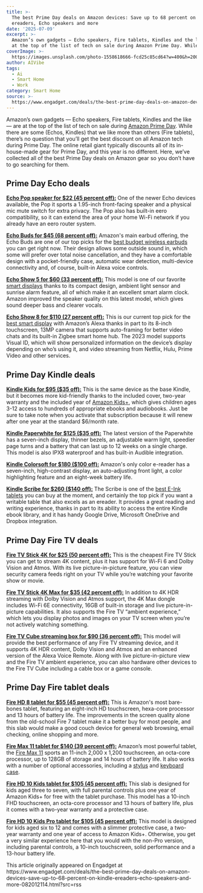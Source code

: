 ```yaml
---
title: >-
  The best Prime Day deals on Amazon devices: Save up to 68 percent on Kindle
  ereaders, Echo speakers and more
date: '2025-07-09'
excerpt: >-
  Amazon’s own gadgets — Echo speakers, Fire tablets, Kindles and the like — are
  at the top of the list of tech on sale during Amazon Prime Day. While t...
coverImage: >-
  https://images.unsplash.com/photo-1558618666-fcd25c85cd64?w=400&h=200&fit=crop&auto=format
author: AIVibe
tags:
  - Ai
  - Smart Home
  - Work
category: Smart Home
source: >-
  https://www.engadget.com/deals/the-best-prime-day-deals-on-amazon-devices-save-up-to-68-percent-on-kindle-ereaders-echo-speakers-and-more-082012114.html?src=rss
---
```

<p>Amazon’s own gadgets — Echo speakers, Fire tablets, Kindles and the like — are at the top of the list of tech on sale during <a data-i13n="cpos:1;pos:1" href="https://www.engadget.com/amazon-prime-day/">Amazon Prime Day</a>. While there are some (Echos, Kindles) that we like more than others (Fire tablets), there’s no question that you’ll get the best discount on all Amazon tech during Prime Day. The online retail giant typically discounts all of its in-house-made gear for Prime Day, and this year is no different. Here, we’ve collected all of the best Prime Day deals on Amazon gear so you don’t have to go searching for them.</p> 
<h2 id="jump-link-prime-day-echo-deals">Prime Day Echo deals</h2> 
<p>
 <core-commerce id="24ba4dd0a2504823afbff595f4d333ef" data-type="product-list" data-original-url="https://www.amazon.com/Amazon-Echo-Spot-2024-release-Smart-alarm-clock-with-vibrant-sound-Alexa-Black/dp/B0BFC7WQ6R?th=1"></core-commerce></p> 
<p><a data-i13n="elm:affiliate_link;sellerN:Amazon;elmt:;cpos:2;pos:1" href="https://shopping.yahoo.com/rdlw?merchantId=66ea567a-c987-4c2e-a2ff-02904efde6ea&amp;itemId=amazon_B09ZXJDSL5&amp;siteId=us-engadget&amp;pageId=1p-autolink&amp;contentUuid=3701263a-2e01-47ef-8a44-7c0103d90a18&amp;featureId=text-link&amp;merchantName=Amazon&amp;linkText=Echo+Pop+speaker+for+%2422+%2845+percent+off%29%3A&amp;custData=eyJzb3VyY2VOYW1lIjoiV2ViLURlc2t0b3AtVmVyaXpvbiIsImxhbmRpbmdVcmwiOiJodHRwczovL3d3dy5hbWF6b24uY29tL2RwL0IwOVpYSkRTTDU_dGFnPWdkZ3QwYy0yMCIsImNvbnRlbnRVdWlkIjoiMzcwMTI2M2EtMmUwMS00N2VmLThhNDQtN2MwMTAzZDkwYTE4Iiwib3JpZ2luYWxVcmwiOiJodHRwczovL3d3dy5hbWF6b24uY29tL2RwL0IwOVpYSkRTTDUiLCJkeW5hbWljQ2VudHJhbFRyYWNraW5nSWQiOnRydWUsInNpdGVJZCI6InVzLWVuZ2FkZ2V0IiwicGFnZUlkIjoiMXAtYXV0b2xpbmsiLCJmZWF0dXJlSWQiOiJ0ZXh0LWxpbmsifQ&amp;signature=AQAAAeNLKqfvQ32Yl9jDgoOexhsfpVEW2oSl4YYBJa-EcoT4&amp;gcReferrer=https%3A%2F%2Fwww.amazon.com%2Fdp%2FB09ZXJDSL5" class="rapid-with-clickid" data-original-link="https://www.amazon.com/dp/B09ZXJDSL5?th=1"><strong>Echo Pop speaker for $22 (45 percent off):</strong></a> One of the newer Echo devices available, the Pop it sports a 1.95-inch front-facing speaker and a physical mic mute switch for extra privacy. The Pop also has built-in eero compatibility, so it can extend the area of your home Wi-Fi network if you already have an eero router system.</p> <span id="end-legacy-contents"></span>
<p><a data-i13n="elm:affiliate_link;sellerN:Amazon;elmt:;cpos:3;pos:1" href="https://shopping.yahoo.com/rdlw?merchantId=66ea567a-c987-4c2e-a2ff-02904efde6ea&amp;itemId=amazon_B085WTWYS4&amp;siteId=us-engadget&amp;pageId=1p-autolink&amp;contentUuid=3701263a-2e01-47ef-8a44-7c0103d90a18&amp;featureId=text-link&amp;merchantName=Amazon&amp;linkText=Echo+Buds+for+%2445+%2868+percent+off%29%3A&amp;custData=eyJzb3VyY2VOYW1lIjoiV2ViLURlc2t0b3AtVmVyaXpvbiIsImxhbmRpbmdVcmwiOiJodHRwczovL3d3dy5hbWF6b24uY29tL0FsbC1uZXctRWNoby1CdWRzLVdpcmVsZXNzLUNoYXJnaW5nLUNhc2UvZHAvQjA4NVdUV1lTNC8_dGFnPWdkZ3QwYy0yMCIsImNvbnRlbnRVdWlkIjoiMzcwMTI2M2EtMmUwMS00N2VmLThhNDQtN2MwMTAzZDkwYTE4Iiwib3JpZ2luYWxVcmwiOiJodHRwczovL3d3dy5hbWF6b24uY29tL0FsbC1uZXctRWNoby1CdWRzLVdpcmVsZXNzLUNoYXJnaW5nLUNhc2UvZHAvQjA4NVdUV1lTNC8iLCJkeW5hbWljQ2VudHJhbFRyYWNraW5nSWQiOnRydWUsInNpdGVJZCI6InVzLWVuZ2FkZ2V0IiwicGFnZUlkIjoiMXAtYXV0b2xpbmsiLCJmZWF0dXJlSWQiOiJ0ZXh0LWxpbmsifQ&amp;signature=AQAAASzAoSOdMS26-rcdJ5WIkW8T83yHVNI4KPr32OhtP9zl&amp;gcReferrer=https%3A%2F%2Fwww.amazon.com%2FAll-new-Echo-Buds-Wireless-Charging-Case%2Fdp%2FB085WTWYS4%2F" class="rapid-with-clickid" data-original-link="https://www.amazon.com/All-new-Echo-Buds-Wireless-Charging-Case/dp/B085WTWYS4/"><strong>Echo Buds for $45 (68 percent off):</strong></a> Amazon's main earbud offering, the Echo Buds are one of our top picks for the <a data-i13n="cpos:4;pos:1" href="https://www.engadget.com/best-budget-wireless-earbuds-130028735.html">best budget wireless earbuds</a> you can get right now. Their design allows some outside sound in, which some will prefer over total noise cancellation, and they have a comfortable design with a pocket-friendly case, automatic wear detection, multi-device connectivity and, of course, built-in Alexa voice controls.</p> 
<p><a data-i13n="elm:affiliate_link;sellerN:Amazon;elmt:;cpos:5;pos:1" href="https://shopping.yahoo.com/rdlw?merchantId=66ea567a-c987-4c2e-a2ff-02904efde6ea&amp;itemId=amazon_B09B2SBHQK&amp;siteId=us-engadget&amp;pageId=1p-autolink&amp;contentUuid=3701263a-2e01-47ef-8a44-7c0103d90a18&amp;featureId=text-link&amp;merchantName=Amazon&amp;linkText=Echo+Show+5+for+%2460+%2833+percent+off%29%3A&amp;custData=eyJzb3VyY2VOYW1lIjoiV2ViLURlc2t0b3AtVmVyaXpvbiIsImxhbmRpbmdVcmwiOiJodHRwczovL3d3dy5hbWF6b24uY29tL2RwL0IwOUIyU0JIUUs_dGFnPWdkZ3QwYy0yMCIsImNvbnRlbnRVdWlkIjoiMzcwMTI2M2EtMmUwMS00N2VmLThhNDQtN2MwMTAzZDkwYTE4Iiwib3JpZ2luYWxVcmwiOiJodHRwczovL3d3dy5hbWF6b24uY29tL2RwL0IwOUIyU0JIUUsiLCJkeW5hbWljQ2VudHJhbFRyYWNraW5nSWQiOnRydWUsInNpdGVJZCI6InVzLWVuZ2FkZ2V0IiwicGFnZUlkIjoiMXAtYXV0b2xpbmsiLCJmZWF0dXJlSWQiOiJ0ZXh0LWxpbmsifQ&amp;signature=AQAAAXNc4qYBjoQ3BSw8d9PohOkZOIP3R_NAJCxrTG9r-QiM&amp;gcReferrer=https%3A%2F%2Fwww.amazon.com%2Fdp%2FB09B2SBHQK" class="rapid-with-clickid" data-original-link="https://www.amazon.com/dp/B09B2SBHQK?th=1"><strong>Echo Show 5 for $60 (33 percent off):</strong></a> This model is one of our favorite <a data-i13n="cpos:6;pos:1" href="https://www.engadget.com/best-smart-display-202448797.html">smart displays</a> thanks to its compact design, ambient light sensor and sunrise alarm feature, all of which make it an excellent smart alarm clock. Amazon improved the speaker quality on this latest model, which gives sound deeper bass and clearer vocals.</p> 
<p><a data-i13n="elm:affiliate_link;sellerN:Amazon;elmt:;cpos:7;pos:1" href="https://shopping.yahoo.com/rdlw?merchantId=66ea567a-c987-4c2e-a2ff-02904efde6ea&amp;itemId=amazon_B0BLS3Y632&amp;siteId=us-engadget&amp;pageId=1p-autolink&amp;contentUuid=3701263a-2e01-47ef-8a44-7c0103d90a18&amp;featureId=text-link&amp;merchantName=Amazon&amp;linkText=Echo+Show+8+for+%24110+%2827+percent+off%29%3A&amp;custData=eyJzb3VyY2VOYW1lIjoiV2ViLURlc2t0b3AtVmVyaXpvbiIsImxhbmRpbmdVcmwiOiJodHRwczovL3d3dy5hbWF6b24uY29tL2RwL0IwQkxTM1k2MzI_dGFnPWdkZ3QwYy0yMCIsImNvbnRlbnRVdWlkIjoiMzcwMTI2M2EtMmUwMS00N2VmLThhNDQtN2MwMTAzZDkwYTE4Iiwib3JpZ2luYWxVcmwiOiJodHRwczovL3d3dy5hbWF6b24uY29tL2RwL0IwQkxTM1k2MzIiLCJkeW5hbWljQ2VudHJhbFRyYWNraW5nSWQiOnRydWUsInNpdGVJZCI6InVzLWVuZ2FkZ2V0IiwicGFnZUlkIjoiMXAtYXV0b2xpbmsiLCJmZWF0dXJlSWQiOiJ0ZXh0LWxpbmsifQ&amp;signature=AQAAAQJJnTVGU5OpfhUraNU4L9C6r4xzbAS1jPwENKJiMjh8&amp;gcReferrer=https%3A%2F%2Fwww.amazon.com%2Fdp%2FB0BLS3Y632" class="rapid-with-clickid" data-original-link="https://www.amazon.com/dp/B0BLS3Y632?th=1"><strong>Echo Show 8 for $110 (27 percent off):</strong></a> This is our current top pick for the <a data-i13n="cpos:8;pos:1" href="https://www.engadget.com/best-smart-display-202448797.html">best smart display</a> with Amazon’s Alexa thanks in part to its 8-inch touchscreen, 13MP camera that supports auto-framing for better video chats and its built-in Zigbee smart home hub. The 2023 model supports Visual ID, which will show personalized information on the device’s display depending on who’s using it, and video streaming from Netflix, Hulu, Prime Video and other services.</p> 
<h2 id="jump-link-prime-day-kindle-deals">Prime Day Kindle deals</h2> 
<p>
 <core-commerce id="2bc8f2a40f7d4434b41b01e8bdb6f451" data-type="product-list" data-original-url="https://www.amazon.com/dp/B0CNV9F72P?th=1"></core-commerce></p> 
<p><a data-i13n="elm:affiliate_link;sellerN:Amazon;elmt:;cpos:9;pos:1" href="https://shopping.yahoo.com/rdlw?merchantId=66ea567a-c987-4c2e-a2ff-02904efde6ea&amp;itemId=amazon_B0CNVBQK38&amp;siteId=us-engadget&amp;pageId=1p-autolink&amp;contentUuid=3701263a-2e01-47ef-8a44-7c0103d90a18&amp;featureId=text-link&amp;merchantName=Amazon&amp;linkText=Kindle+Kids+for+%2495+%28%2435+off%29%3A&amp;custData=eyJzb3VyY2VOYW1lIjoiV2ViLURlc2t0b3AtVmVyaXpvbiIsImxhbmRpbmdVcmwiOiJodHRwczovL3d3dy5hbWF6b24uY29tL2RwL0IwQ05WQlFLMzg_dGFnPWdkZ3QwYy0yMCIsImNvbnRlbnRVdWlkIjoiMzcwMTI2M2EtMmUwMS00N2VmLThhNDQtN2MwMTAzZDkwYTE4Iiwib3JpZ2luYWxVcmwiOiJodHRwczovL3d3dy5hbWF6b24uY29tL2RwL0IwQ05WQlFLMzgiLCJkeW5hbWljQ2VudHJhbFRyYWNraW5nSWQiOnRydWUsInNpdGVJZCI6InVzLWVuZ2FkZ2V0IiwicGFnZUlkIjoiMXAtYXV0b2xpbmsiLCJmZWF0dXJlSWQiOiJ0ZXh0LWxpbmsifQ&amp;signature=AQAAAaqR8mRvuZEybqKvcbqKDRCauTb0bYc_DTpTY-nimPfY&amp;gcReferrer=https%3A%2F%2Fwww.amazon.com%2Fdp%2FB0CNVBQK38" class="rapid-with-clickid" data-original-link="https://www.amazon.com/dp/B0CNVBQK38?ref_=MARS_NAVSTRIPE_desktop_kids_kindle_kindlekids&amp;th=1"><strong>Kindle Kids for $95 ($35 off):</strong></a> This is the same device as the base Kindle, but it becomes more kid-friendly thanks to the included cover, two-year warranty and the included year of <a data-i13n="elm:affiliate_link;sellerN:Amazon;elmt:;cpos:10;pos:1" href="https://shopping.yahoo.com/rdlw?merchantId=66ea567a-c987-4c2e-a2ff-02904efde6ea&amp;siteId=us-engadget&amp;pageId=1p-autolink&amp;contentUuid=3701263a-2e01-47ef-8a44-7c0103d90a18&amp;featureId=text-link&amp;merchantName=Amazon&amp;linkText=Amazon+Kids%2B&amp;custData=eyJzb3VyY2VOYW1lIjoiV2ViLURlc2t0b3AtVmVyaXpvbiIsImxhbmRpbmdVcmwiOiJodHRwczovL3d3dy5hbWF6b24uY29tL2Z0dS9ob21lP3RhZz1nZGd0MGMtMjAiLCJjb250ZW50VXVpZCI6IjM3MDEyNjNhLTJlMDEtNDdlZi04YTQ0LTdjMDEwM2Q5MGExOCIsIm9yaWdpbmFsVXJsIjoiaHR0cHM6Ly93d3cuYW1hem9uLmNvbS9mdHUvaG9tZSIsImR5bmFtaWNDZW50cmFsVHJhY2tpbmdJZCI6dHJ1ZSwic2l0ZUlkIjoidXMtZW5nYWRnZXQiLCJwYWdlSWQiOiIxcC1hdXRvbGluayIsImZlYXR1cmVJZCI6InRleHQtbGluayJ9&amp;signature=AQAAAasu5W0K9x7aSn48jYpvdRcGOpFYw_NFBRNEM5suZP1A&amp;gcReferrer=https%3A%2F%2Fwww.amazon.com%2Fftu%2Fhome" class="rapid-with-clickid" data-original-link="https://www.amazon.com/ftu/home">Amazon Kids+</a>, which gives children ages 3-12 access to hundreds of appropriate ebooks and audiobooks. Just be sure to take note when you activate that subscription because it will renew after one year at the standard $6/month rate.</p> 
<p><a data-i13n="elm:affiliate_link;sellerN:Amazon;elmt:;cpos:11;pos:1" href="https://shopping.yahoo.com/rdlw?merchantId=66ea567a-c987-4c2e-a2ff-02904efde6ea&amp;itemId=amazon_B0CFPJYX7P&amp;siteId=us-engadget&amp;pageId=1p-autolink&amp;contentUuid=3701263a-2e01-47ef-8a44-7c0103d90a18&amp;featureId=text-link&amp;merchantName=Amazon&amp;linkText=Kindle+Paperwhite+for+%24125+%28%2435+off%29%3A&amp;custData=eyJzb3VyY2VOYW1lIjoiV2ViLURlc2t0b3AtVmVyaXpvbiIsImxhbmRpbmdVcmwiOiJodHRwczovL3d3dy5hbWF6b24uY29tL2RwL0IwQ0ZQSllYN1A_dGFnPWdkZ3QwYy0yMCIsImNvbnRlbnRVdWlkIjoiMzcwMTI2M2EtMmUwMS00N2VmLThhNDQtN2MwMTAzZDkwYTE4Iiwib3JpZ2luYWxVcmwiOiJodHRwczovL3d3dy5hbWF6b24uY29tL2RwL0IwQ0ZQSllYN1AiLCJkeW5hbWljQ2VudHJhbFRyYWNraW5nSWQiOnRydWUsInNpdGVJZCI6InVzLWVuZ2FkZ2V0IiwicGFnZUlkIjoiMXAtYXV0b2xpbmsiLCJmZWF0dXJlSWQiOiJ0ZXh0LWxpbmsifQ&amp;signature=AQAAAZL3aMA9w9vPwx-GBkdPTUM3NxlBK29uJ88mspY6neNB&amp;gcReferrer=https%3A%2F%2Fwww.amazon.com%2Fdp%2FB0CFPJYX7P" class="rapid-with-clickid" data-original-link="https://www.amazon.com/dp/B0CFPJYX7P?"><strong>Kindle Paperwhite for $125 ($35 off):</strong></a> The latest version of the Paperwhite has a seven-inch display, thinner bezels, an adjustable warm light, speedier page turns and a battery that can last up to 12 weeks on a single charge. This model is also IPX8 waterproof and has built-in Audible integration.</p> 
<p><a data-i13n="elm:affiliate_link;sellerN:Amazon;elmt:;cpos:12;pos:1" href="https://shopping.yahoo.com/rdlw?merchantId=66ea567a-c987-4c2e-a2ff-02904efde6ea&amp;itemId=amazon_B0CN3XR57P&amp;siteId=us-engadget&amp;pageId=1p-autolink&amp;contentUuid=3701263a-2e01-47ef-8a44-7c0103d90a18&amp;featureId=text-link&amp;merchantName=Amazon&amp;linkText=Kindle+Colorsoft+for+%24180+%28%24100+off%29%3A&amp;custData=eyJzb3VyY2VOYW1lIjoiV2ViLURlc2t0b3AtVmVyaXpvbiIsImxhbmRpbmdVcmwiOiJodHRwczovL3d3dy5hbWF6b24uY29tL2RwL0IwQ04zWFI1N1A_dGFnPWdkZ3QwYy0yMCIsImNvbnRlbnRVdWlkIjoiMzcwMTI2M2EtMmUwMS00N2VmLThhNDQtN2MwMTAzZDkwYTE4Iiwib3JpZ2luYWxVcmwiOiJodHRwczovL3d3dy5hbWF6b24uY29tL2RwL0IwQ04zWFI1N1AiLCJkeW5hbWljQ2VudHJhbFRyYWNraW5nSWQiOnRydWUsInNpdGVJZCI6InVzLWVuZ2FkZ2V0IiwicGFnZUlkIjoiMXAtYXV0b2xpbmsiLCJmZWF0dXJlSWQiOiJ0ZXh0LWxpbmsifQ&amp;signature=AQAAATwb-4Xc0gXJUBanGYgonnwKl_PBmt9xce270M2I07Qs&amp;gcReferrer=https%3A%2F%2Fwww.amazon.com%2Fdp%2FB0CN3XR57P" class="rapid-with-clickid" data-original-link="https://www.amazon.com/dp/B0CN3XR57P?"><strong>Kindle Colorsoft for $180 ($100 off):</strong></a> Amazon's only color e-reader has a seven-inch, high-contrast display, an auto-adjusting front light, a color highlighting feature and an eight-week battery life.</p> 
<p><a data-i13n="elm:affiliate_link;sellerN:Amazon;elmt:;cpos:13;pos:1" href="https://shopping.yahoo.com/rdlw?merchantId=66ea567a-c987-4c2e-a2ff-02904efde6ea&amp;itemId=amazon_B0CZ9VFQ2P&amp;siteId=us-engadget&amp;pageId=1p-autolink&amp;contentUuid=3701263a-2e01-47ef-8a44-7c0103d90a18&amp;featureId=text-link&amp;merchantName=Amazon&amp;linkText=Kindle+Scribe+for+%24260+%28%24140+off%29%3A&amp;custData=eyJzb3VyY2VOYW1lIjoiV2ViLURlc2t0b3AtVmVyaXpvbiIsImxhbmRpbmdVcmwiOiJodHRwczovL3d3dy5hbWF6b24uY29tL2RwL0IwQ1o5VkZRMlA_dGFnPWdkZ3QwYy0yMCIsImNvbnRlbnRVdWlkIjoiMzcwMTI2M2EtMmUwMS00N2VmLThhNDQtN2MwMTAzZDkwYTE4Iiwib3JpZ2luYWxVcmwiOiJodHRwczovL3d3dy5hbWF6b24uY29tL2RwL0IwQ1o5VkZRMlAiLCJkeW5hbWljQ2VudHJhbFRyYWNraW5nSWQiOnRydWUsInNpdGVJZCI6InVzLWVuZ2FkZ2V0IiwicGFnZUlkIjoiMXAtYXV0b2xpbmsiLCJmZWF0dXJlSWQiOiJ0ZXh0LWxpbmsifQ&amp;signature=AQAAARUVNh_882y6wGQ672TbhTnOM1-3MBUWk49Zdvvdl5L4&amp;gcReferrer=https%3A%2F%2Fwww.amazon.com%2Fdp%2FB0CZ9VFQ2P" class="rapid-with-clickid" data-original-link="https://www.amazon.com/dp/B0CZ9VFQ2P?th=1"><strong>Kindle Scribe for $260 ($140 off):</strong></a> The Scribe is one of the <a data-i13n="cpos:14;pos:1" href="https://www.engadget.com/best-e-ink-tablet-130037939.html">best E-Ink tablets</a> you can buy at the moment, and certainly the top pick if you want a writable table that also excels as an ereader. It provides a great reading and writing experience, thanks in part to its ability to access the entire Kindle ebook library, and it has handy Google Drive, Microsoft OneDrive and Dropbox integration.</p> 
<h2 id="jump-link-prime-day-fire-tv-deals">Prime Day Fire TV deals</h2> 
<p>
 <core-commerce id="1aa51aac4cfe4bf5a3943b37229d3afe" data-type="product-list" data-original-url="https://www.amazon.com/dp/B0CQMRKRV5?"></core-commerce></p> 
<p><a data-i13n="elm:affiliate_link;sellerN:Amazon;elmt:;cpos:15;pos:1" href="https://shopping.yahoo.com/rdlw?merchantId=66ea567a-c987-4c2e-a2ff-02904efde6ea&amp;itemId=amazon_B0CJM1GNFQ&amp;siteId=us-engadget&amp;pageId=1p-autolink&amp;contentUuid=3701263a-2e01-47ef-8a44-7c0103d90a18&amp;featureId=text-link&amp;merchantName=Amazon&amp;linkText=Fire+TV+Stick+4K+for+%2425+%2850+percent+off%29%3A&amp;custData=eyJzb3VyY2VOYW1lIjoiV2ViLURlc2t0b3AtVmVyaXpvbiIsImxhbmRpbmdVcmwiOiJodHRwczovL3d3dy5hbWF6b24uY29tL2RwL0IwQ0pNMUdORlE_dGFnPWdkZ3QwYy0yMCIsImNvbnRlbnRVdWlkIjoiMzcwMTI2M2EtMmUwMS00N2VmLThhNDQtN2MwMTAzZDkwYTE4Iiwib3JpZ2luYWxVcmwiOiJodHRwczovL3d3dy5hbWF6b24uY29tL2RwL0IwQ0pNMUdORlEiLCJkeW5hbWljQ2VudHJhbFRyYWNraW5nSWQiOnRydWUsInNpdGVJZCI6InVzLWVuZ2FkZ2V0IiwicGFnZUlkIjoiMXAtYXV0b2xpbmsiLCJmZWF0dXJlSWQiOiJ0ZXh0LWxpbmsifQ&amp;signature=AQAAARCKJsE5H18fu3czlL4s5eJse75svrcuOWzV5s7raOvv&amp;gcReferrer=https%3A%2F%2Fwww.amazon.com%2Fdp%2FB0CJM1GNFQ" class="rapid-with-clickid" data-original-link="https://www.amazon.com/dp/B0CJM1GNFQ"><strong>Fire TV Stick 4K for $25 (50 percent off):</strong></a> This is the cheapest Fire TV Stick you can get to stream 4K content, plus it has support for Wi-Fi 6 and Dolby Vision and Atmos. With its live picture-in-picture feature, you can view security camera feeds right on your TV while you’re watching your favorite show or movie.</p> 
<p><a data-i13n="elm:affiliate_link;sellerN:Amazon;elmt:;cpos:16;pos:1" href="https://shopping.yahoo.com/rdlw?merchantId=66ea567a-c987-4c2e-a2ff-02904efde6ea&amp;itemId=amazon_B0BP9SNVH9&amp;siteId=us-engadget&amp;pageId=1p-autolink&amp;contentUuid=3701263a-2e01-47ef-8a44-7c0103d90a18&amp;featureId=text-link&amp;merchantName=Amazon&amp;linkText=Fire+TV+Stick+4K+Max+for+%2435+%2842+percent+off%29%3A&amp;custData=eyJzb3VyY2VOYW1lIjoiV2ViLURlc2t0b3AtVmVyaXpvbiIsImxhbmRpbmdVcmwiOiJodHRwczovL3d3dy5hbWF6b24uY29tL2RwL0IwQlA5U05WSDk_dGFnPWdkZ3QwYy0yMCIsImNvbnRlbnRVdWlkIjoiMzcwMTI2M2EtMmUwMS00N2VmLThhNDQtN2MwMTAzZDkwYTE4Iiwib3JpZ2luYWxVcmwiOiJodHRwczovL3d3dy5hbWF6b24uY29tL2RwL0IwQlA5U05WSDkiLCJkeW5hbWljQ2VudHJhbFRyYWNraW5nSWQiOnRydWUsInNpdGVJZCI6InVzLWVuZ2FkZ2V0IiwicGFnZUlkIjoiMXAtYXV0b2xpbmsiLCJmZWF0dXJlSWQiOiJ0ZXh0LWxpbmsifQ&amp;signature=AQAAAYm3ust_HmZIVRPrLIbucghuOuB0FlH_uqtc9lgcHzjd&amp;gcReferrer=https%3A%2F%2Fwww.amazon.com%2Fdp%2FB0BP9SNVH9" class="rapid-with-clickid" data-original-link="https://www.amazon.com/dp/B0BP9SNVH9?"><strong>Fire TV Stick 4K Max for $35 (42 percent off):</strong></a> In addition to 4K HDR streaming with Dolby Vision and Atmos support, the 4K Max dongle includes Wi-Fi 6E connectivity, 16GB of built-in storage and live picture-in-picture capabilities. It also supports the Fire TV “ambient experience,” which lets you display photos and images on your TV screen when you’re not actively watching something.</p> 
<p><a data-i13n="elm:affiliate_link;sellerN:Amazon;elmt:;cpos:17;pos:1" href="https://shopping.yahoo.com/rdlw?merchantId=66ea567a-c987-4c2e-a2ff-02904efde6ea&amp;itemId=amazon_B09BZZ3MM7&amp;siteId=us-engadget&amp;pageId=1p-autolink&amp;contentUuid=3701263a-2e01-47ef-8a44-7c0103d90a18&amp;featureId=text-link&amp;merchantName=Amazon&amp;linkText=Fire+TV+Cube+streaming+box+for+%2490+%2836+percent+off%29%3A&amp;custData=eyJzb3VyY2VOYW1lIjoiV2ViLURlc2t0b3AtVmVyaXpvbiIsImxhbmRpbmdVcmwiOiJodHRwczovL3d3dy5hbWF6b24uY29tL2RwL0IwOUJaWjNNTTc_dGFnPWdkZ3QwYy0yMCIsImNvbnRlbnRVdWlkIjoiMzcwMTI2M2EtMmUwMS00N2VmLThhNDQtN2MwMTAzZDkwYTE4Iiwib3JpZ2luYWxVcmwiOiJodHRwczovL3d3dy5hbWF6b24uY29tL2RwL0IwOUJaWjNNTTciLCJkeW5hbWljQ2VudHJhbFRyYWNraW5nSWQiOnRydWUsInNpdGVJZCI6InVzLWVuZ2FkZ2V0IiwicGFnZUlkIjoiMXAtYXV0b2xpbmsiLCJmZWF0dXJlSWQiOiJ0ZXh0LWxpbmsifQ&amp;signature=AQAAASmHn9JYNoFFMbWFtvMSu6F1NZYl5uqqbKIo14ytIxVX&amp;gcReferrer=https%3A%2F%2Fwww.amazon.com%2Fdp%2FB09BZZ3MM7" class="rapid-with-clickid" data-original-link="https://www.amazon.com/dp/B09BZZ3MM7"><strong>Fire TV Cube streaming box for $90 (36 percent off):</strong></a> This model will provide the best performance of any Fire TV streaming device, and it supports 4K HDR content, Dolby Vision and Atmos and an enhanced version of the Alexa Voice Remote. Along with live picture-in-picture view and the Fire TV ambient experience, you can also hardware other devices to the Fire TV Cube including a cable box or a game console.</p> 
<h2 id="jump-link-prime-day-fire-tablet-deals">Prime Day Fire tablet deals</h2> 
<p>
 <core-commerce id="68dbac06c0bd40f398b3e4f00813f377" data-type="product-list" data-original-url="https://www.amazon.com/dp/B0BHZT5S12?th=1"></core-commerce></p> 
<p><a data-i13n="elm:affiliate_link;sellerN:Amazon;elmt:;cpos:18;pos:1" href="https://shopping.yahoo.com/rdlw?merchantId=66ea567a-c987-4c2e-a2ff-02904efde6ea&amp;itemId=amazon_B0CVDN4QS6&amp;siteId=us-engadget&amp;pageId=1p-autolink&amp;contentUuid=3701263a-2e01-47ef-8a44-7c0103d90a18&amp;featureId=text-link&amp;merchantName=Amazon&amp;linkText=Fire+HD+8+tablet+for+%2455+%2845+percent+off%29%3A&amp;custData=eyJzb3VyY2VOYW1lIjoiV2ViLURlc2t0b3AtVmVyaXpvbiIsImxhbmRpbmdVcmwiOiJodHRwczovL3d3dy5hbWF6b24uY29tL2RwL0IwQ1ZETjRRUzY_dGFnPWdkZ3QwYy0yMCIsImNvbnRlbnRVdWlkIjoiMzcwMTI2M2EtMmUwMS00N2VmLThhNDQtN2MwMTAzZDkwYTE4Iiwib3JpZ2luYWxVcmwiOiJodHRwczovL3d3dy5hbWF6b24uY29tL2RwL0IwQ1ZETjRRUzYiLCJkeW5hbWljQ2VudHJhbFRyYWNraW5nSWQiOnRydWUsInNpdGVJZCI6InVzLWVuZ2FkZ2V0IiwicGFnZUlkIjoiMXAtYXV0b2xpbmsiLCJmZWF0dXJlSWQiOiJ0ZXh0LWxpbmsifQ&amp;signature=AQAAAWetPJ0lXCRp08i76aQYejZLbUefIZ08O2x1jDSLXS9Y&amp;gcReferrer=https%3A%2F%2Fwww.amazon.com%2Fdp%2FB0CVDN4QS6" class="rapid-with-clickid" data-original-link="https://www.amazon.com/dp/B0CVDN4QS6?"><strong>Fire HD 8 tablet for $55 (45 percent off):</strong></a> This is Amazon's most bare-bones tablet, featuring an eight-inch HD touchscreen, hexa-core processor and 13 hours of battery life. The improvements in the screen quality alone from the old-school Fire 7 tablet make it a better buy for most people, and this slab would make a good couch device for general web browsing, email checking, online shopping and more.</p> 
<p><a data-i13n="elm:affiliate_link;sellerN:Amazon;elmt:;cpos:19;pos:1" href="https://shopping.yahoo.com/rdlw?merchantId=66ea567a-c987-4c2e-a2ff-02904efde6ea&amp;itemId=amazon_B0B1VQ1ZQY&amp;siteId=us-engadget&amp;pageId=1p-autolink&amp;contentUuid=3701263a-2e01-47ef-8a44-7c0103d90a18&amp;featureId=text-link&amp;merchantName=Amazon&amp;linkText=Fire+Max+11+tablet+for+%24140+%2839+percent+off%29%3A&amp;custData=eyJzb3VyY2VOYW1lIjoiV2ViLURlc2t0b3AtVmVyaXpvbiIsImxhbmRpbmdVcmwiOiJodHRwczovL3d3dy5hbWF6b24uY29tL2RwL0IwQjFWUTFaUVk_dGFnPWdkZ3QwYy0yMCIsImNvbnRlbnRVdWlkIjoiMzcwMTI2M2EtMmUwMS00N2VmLThhNDQtN2MwMTAzZDkwYTE4Iiwib3JpZ2luYWxVcmwiOiJodHRwczovL3d3dy5hbWF6b24uY29tL2RwL0IwQjFWUTFaUVkiLCJkeW5hbWljQ2VudHJhbFRyYWNraW5nSWQiOnRydWUsInNpdGVJZCI6InVzLWVuZ2FkZ2V0IiwicGFnZUlkIjoiMXAtYXV0b2xpbmsiLCJmZWF0dXJlSWQiOiJ0ZXh0LWxpbmsifQ&amp;signature=AQAAAa4V74smPDYAfPEiYoFrDIiUdg2cjPmCg6nXUFRhOLyG&amp;gcReferrer=https%3A%2F%2Fwww.amazon.com%2Fdp%2FB0B1VQ1ZQY" class="rapid-with-clickid" data-original-link="https://www.amazon.com/dp/B0B1VQ1ZQY?th=1"><strong>Fire Max 11 tablet for $140 (39 percent off):</strong></a> Amazon’s most powerful tablet, the <a data-i13n="elm:affiliate_link;sellerN:Amazon;elmt:;cpos:20;pos:1" href="https://shopping.yahoo.com/rdlw?merchantId=66ea567a-c987-4c2e-a2ff-02904efde6ea&amp;itemId=amazon_B0B1VQ1ZQY&amp;siteId=us-engadget&amp;pageId=1p-autolink&amp;contentUuid=3701263a-2e01-47ef-8a44-7c0103d90a18&amp;featureId=text-link&amp;merchantName=Amazon&amp;linkText=Fire+Max+11&amp;custData=eyJzb3VyY2VOYW1lIjoiV2ViLURlc2t0b3AtVmVyaXpvbiIsImxhbmRpbmdVcmwiOiJodHRwczovL3d3dy5hbWF6b24uY29tL2RwL0IwQjFWUTFaUVk_dGFnPWdkZ3QwYy0yMCIsImNvbnRlbnRVdWlkIjoiMzcwMTI2M2EtMmUwMS00N2VmLThhNDQtN2MwMTAzZDkwYTE4Iiwib3JpZ2luYWxVcmwiOiJodHRwczovL3d3dy5hbWF6b24uY29tL2RwL0IwQjFWUTFaUVkiLCJkeW5hbWljQ2VudHJhbFRyYWNraW5nSWQiOnRydWUsInNpdGVJZCI6InVzLWVuZ2FkZ2V0IiwicGFnZUlkIjoiMXAtYXV0b2xpbmsiLCJmZWF0dXJlSWQiOiJ0ZXh0LWxpbmsifQ&amp;signature=AQAAAa4V74smPDYAfPEiYoFrDIiUdg2cjPmCg6nXUFRhOLyG&amp;gcReferrer=https%3A%2F%2Fwww.amazon.com%2Fdp%2FB0B1VQ1ZQY" class="rapid-with-clickid" data-original-link="https://www.amazon.com/dp/B0B1VQ1ZQY">Fire Max 11</a> sports an 11-inch 2,000 x 1,200 touchscreen, an octa-core processor, up to 128GB of storage and 14 hours of battery life. It also works with a number of optional accessories, including a <a data-i13n="elm:affiliate_link;sellerN:Amazon;elmt:;cpos:21;pos:1" href="https://shopping.yahoo.com/rdlw?merchantId=66ea567a-c987-4c2e-a2ff-02904efde6ea&amp;itemId=amazon_B0BQ89FPSR&amp;siteId=us-engadget&amp;pageId=1p-autolink&amp;contentUuid=3701263a-2e01-47ef-8a44-7c0103d90a18&amp;featureId=text-link&amp;merchantName=Amazon&amp;linkText=stylus&amp;custData=eyJzb3VyY2VOYW1lIjoiV2ViLURlc2t0b3AtVmVyaXpvbiIsImxhbmRpbmdVcmwiOiJodHRwczovL3d3dy5hbWF6b24uY29tL2RwL0IwQlE4OUZQU1I_dGFnPWdkZ3QwYy0yMCIsImNvbnRlbnRVdWlkIjoiMzcwMTI2M2EtMmUwMS00N2VmLThhNDQtN2MwMTAzZDkwYTE4Iiwib3JpZ2luYWxVcmwiOiJodHRwczovL3d3dy5hbWF6b24uY29tL2RwL0IwQlE4OUZQU1IiLCJkeW5hbWljQ2VudHJhbFRyYWNraW5nSWQiOnRydWUsInNpdGVJZCI6InVzLWVuZ2FkZ2V0IiwicGFnZUlkIjoiMXAtYXV0b2xpbmsiLCJmZWF0dXJlSWQiOiJ0ZXh0LWxpbmsifQ&amp;signature=AQAAAZYkFrRMwXw6O1i5Lc9xR28kfvhNpcD2lTEX7sl9Ba5M&amp;gcReferrer=https%3A%2F%2Fwww.amazon.com%2Fdp%2FB0BQ89FPSR" class="rapid-with-clickid" data-original-link="https://www.amazon.com/dp/B0BQ89FPSR">stylus</a> and <a data-i13n="elm:affiliate_link;sellerN:Amazon;elmt:;cpos:22;pos:1" href="https://shopping.yahoo.com/rdlw?merchantId=66ea567a-c987-4c2e-a2ff-02904efde6ea&amp;itemId=amazon_B0B5VQ3XML&amp;siteId=us-engadget&amp;pageId=1p-autolink&amp;contentUuid=3701263a-2e01-47ef-8a44-7c0103d90a18&amp;featureId=text-link&amp;merchantName=Amazon&amp;linkText=keyboard+case&amp;custData=eyJzb3VyY2VOYW1lIjoiV2ViLURlc2t0b3AtVmVyaXpvbiIsImxhbmRpbmdVcmwiOiJodHRwczovL3d3dy5hbWF6b24uY29tL2RwL0IwQjVWUTNYTUw_dGFnPWdkZ3QwYy0yMCIsImNvbnRlbnRVdWlkIjoiMzcwMTI2M2EtMmUwMS00N2VmLThhNDQtN2MwMTAzZDkwYTE4Iiwib3JpZ2luYWxVcmwiOiJodHRwczovL3d3dy5hbWF6b24uY29tL2RwL0IwQjVWUTNYTUwiLCJkeW5hbWljQ2VudHJhbFRyYWNraW5nSWQiOnRydWUsInNpdGVJZCI6InVzLWVuZ2FkZ2V0IiwicGFnZUlkIjoiMXAtYXV0b2xpbmsiLCJmZWF0dXJlSWQiOiJ0ZXh0LWxpbmsifQ&amp;signature=AQAAAZgNr1gpZtn2bQqe1jvZMyrZ5e8hk0_U0ckVWGl_S-1q&amp;gcReferrer=https%3A%2F%2Fwww.amazon.com%2Fdp%2FB0B5VQ3XML" class="rapid-with-clickid" data-original-link="https://www.amazon.com/dp/B0B5VQ3XML">keyboard case</a>.</p> 
<p><a data-i13n="elm:affiliate_link;sellerN:Amazon;elmt:;cpos:23;pos:1" href="https://shopping.yahoo.com/rdlw?merchantId=66ea567a-c987-4c2e-a2ff-02904efde6ea&amp;itemId=amazon_B0BL5SZ3VV&amp;siteId=us-engadget&amp;pageId=1p-autolink&amp;contentUuid=3701263a-2e01-47ef-8a44-7c0103d90a18&amp;featureId=text-link&amp;merchantName=Amazon&amp;linkText=Fire+HD+10+Kids+tablet+for+%24105+%2845+percent+off%29%3A&amp;custData=eyJzb3VyY2VOYW1lIjoiV2ViLURlc2t0b3AtVmVyaXpvbiIsImxhbmRpbmdVcmwiOiJodHRwczovL3d3dy5hbWF6b24uY29tL2RwL0IwQkw1U1ozVlY_dGFnPWdkZ3QwYy0yMCIsImNvbnRlbnRVdWlkIjoiMzcwMTI2M2EtMmUwMS00N2VmLThhNDQtN2MwMTAzZDkwYTE4Iiwib3JpZ2luYWxVcmwiOiJodHRwczovL3d3dy5hbWF6b24uY29tL2RwL0IwQkw1U1ozVlYiLCJkeW5hbWljQ2VudHJhbFRyYWNraW5nSWQiOnRydWUsInNpdGVJZCI6InVzLWVuZ2FkZ2V0IiwicGFnZUlkIjoiMXAtYXV0b2xpbmsiLCJmZWF0dXJlSWQiOiJ0ZXh0LWxpbmsifQ&amp;signature=AQAAAbW65knhGlP8KbLExJ4wRJ_RLztWWbrGdZ3Ey6SanXK8&amp;gcReferrer=https%3A%2F%2Fwww.amazon.com%2Fdp%2FB0BL5SZ3VV" class="rapid-with-clickid" data-original-link="https://www.amazon.com/dp/B0BL5SZ3VV?th=1"><strong>Fire HD 10 Kids tablet for $105 (45 percent off):</strong></a> This slab is designed for kids aged three to seven, with full parental controls plus one year of Amazon Kids+ for free with the tablet purchase. This model has a 10-inch FHD touchscreen, an octa-core processor and 13 hours of battery life, plus it comes with a two-year warranty and a protective case.</p> 
<p><a data-i13n="elm:affiliate_link;sellerN:Amazon;elmt:;cpos:24;pos:1" href="https://shopping.yahoo.com/rdlw?merchantId=66ea567a-c987-4c2e-a2ff-02904efde6ea&amp;itemId=amazon_B0BL61V5QC&amp;siteId=us-engadget&amp;pageId=1p-autolink&amp;contentUuid=3701263a-2e01-47ef-8a44-7c0103d90a18&amp;featureId=text-link&amp;merchantName=Amazon&amp;linkText=Fire+HD+10+Kids+Pro+tablet+for+%24105+%2845+percent+off%29%3A&amp;custData=eyJzb3VyY2VOYW1lIjoiV2ViLURlc2t0b3AtVmVyaXpvbiIsImxhbmRpbmdVcmwiOiJodHRwczovL3d3dy5hbWF6b24uY29tL2RwL0IwQkw2MVY1UUM_dGFnPWdkZ3QwYy0yMCIsImNvbnRlbnRVdWlkIjoiMzcwMTI2M2EtMmUwMS00N2VmLThhNDQtN2MwMTAzZDkwYTE4Iiwib3JpZ2luYWxVcmwiOiJodHRwczovL3d3dy5hbWF6b24uY29tL2RwL0IwQkw2MVY1UUMiLCJkeW5hbWljQ2VudHJhbFRyYWNraW5nSWQiOnRydWUsInNpdGVJZCI6InVzLWVuZ2FkZ2V0IiwicGFnZUlkIjoiMXAtYXV0b2xpbmsiLCJmZWF0dXJlSWQiOiJ0ZXh0LWxpbmsifQ&amp;signature=AQAAATuKcaadzsXbPpKU6mU-FcaB06aQSbfQwIR24tUYa0n3&amp;gcReferrer=https%3A%2F%2Fwww.amazon.com%2Fdp%2FB0BL61V5QC" class="rapid-with-clickid" data-original-link="https://www.amazon.com/dp/B0BL61V5QC"><strong>Fire HD 10 Kids Pro tablet for $105 (45 percent off):</strong></a> This model is designed for kids aged six to 12 and comes with a slimmer protective case, a two-year warranty and one year of access to Amazon Kids+. Otherwise, you get a very similar experience here that you would with the non-Pro version, including parental controls, a 10-inch touchscreen, solid performance and a 13-hour battery life.</p>This article originally appeared on Engadget at https://www.engadget.com/deals/the-best-prime-day-deals-on-amazon-devices-save-up-to-68-percent-on-kindle-ereaders-echo-speakers-and-more-082012114.html?src=rss
